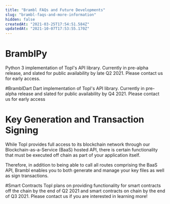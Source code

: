 ```yaml
---
title: "Brambl FAQs and Future Developments"
slug: "brambl-faqs-and-more-information"
hidden: false
createdAt: "2021-03-25T17:54:51.584Z"
updatedAt: "2021-10-07T17:53:55.170Z"
---
```

# BramblPy

Python 3 implementation of Topl's API library. Currently in pre-alpha release, and slated for public availability by late Q2 2021. Please contact us for early access.

#BramblDart
Dart implementation of Topl's API library. Currently in pre-alpha release and slated for public availability by Q4 2021. Please contact us for early access

# Key Generation and Transaction Signing

While Topl provides full access to its blockchain network through our Blockchain-as-a-Service (BaaS) hosted API, there is certain functionality that must be executed off chain as part of your application itself.

Therefore, in addition to being able to call all routes comprising the BaaS API, Brambl enables you to both generate and manage your key files as well as sign transactions.

#Smart Contracts
Topl plans on providing functionality for smart contracts off the chain by the end of Q2 2021 and smart contracts on chain by the end of Q3 2021. Please contact us if you are interested in learning more!